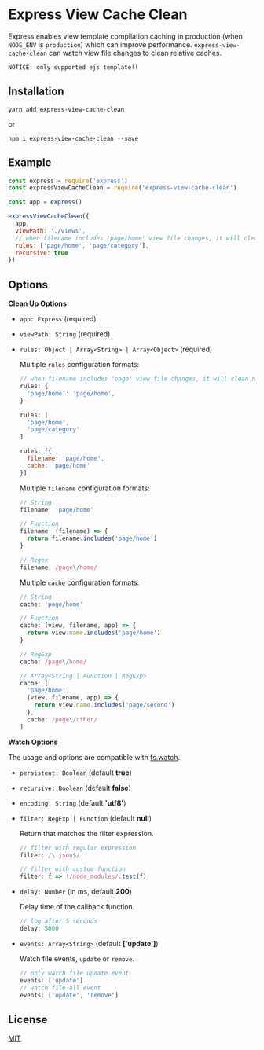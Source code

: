 # Express View Cache Clean

Express enables view template compilation caching in production (when `NODE_ENV` is `production`) which can improve performance. `express-view-cache-clean` can watch view file changes to clean relative caches.

`NOTICE: only supported ejs template!!`

## Installation

```shell
yarn add express-view-cache-clean
```

or

```shell
npm i express-view-cache-clean --save
```

## Example

```js
const express = require('express')
const expressViewCacheClean = require('express-view-cache-clean')

const app = express()

expressViewCacheClean({
  app,
  viewPath: './views',
  // when filename includes 'page/home' view file changes, it will clean name includes 'page/home' cache
  rules: ['page/home', 'page/category'],
  recursive: true
})

```

## Options

**Clean Up Options**

* `app: Express` (required)
* `viewPath: String` (required)
* `rules: Object | Array<String> | Array<Object>` (required)

   Multiple `rules` configuration formats:

   ```js
   // when filename includes 'page' view file changes, it will clean name includes 'page/home' cache
   rules: {
     'page/home': 'page/home',
   }

   rules: [
     'page/home',
     'page/category'
   ]

   rules: [{
     filename: 'page/home',
     cache: 'page/home'
   }]
   ```

   Multiple `filename` configuration formats:

   ```js
   // String
   filename: 'page/home'

   // Function
   filename: (filename) => {
     return filename.includes('page/home')
   }

   // Regex
   filename: /page\/home/
   ```

   Multiple `cache` configuration formats:

   ```js
   // String
   cache: 'page/home'

   // Function
   cache: (view, filename, app) => {
     return view.name.includes('page/home')
   }

   // RegExp
   cache: /page\/home/

   // Array<String | Function | RegExp>
   cache: [
     'page/home',
     (view, filename, app) => {
       return view.name.includes('page/second')
     },
     cache: /page\/other/
   ]
   ```


**Watch Options**

The usage and options are compatible with [fs.watch](https://nodejs.org/dist/latest-v7.x/docs/api/fs.html#fs_fs_watch_filename_options_listener).
* `persistent: Boolean` (default **true**)
* `recursive: Boolean` (default **false**)
* `encoding: String` (default **'utf8'**)
* `filter: RegExp | Function` (default **null**)

   Return that matches the filter expression.

    ```js
    // filter with regular expression
    filter: /\.json$/

    // filter with custom function
    filter: f => !/node_modules/.test(f)
    ```

* `delay: Number` (in ms, default **200**)

   Delay time of the callback function.

   ```js
   // log after 5 seconds
   delay: 5000
   ```

* `events: Array<String>` (default **['update']**)

   Watch file events, `update` or `remove`.

   ```js
   // only watch file update event
   events: ['update']
   // watch file all event
   events: ['update', 'remove']
   ```

## License

[MIT](./LICENSE)
